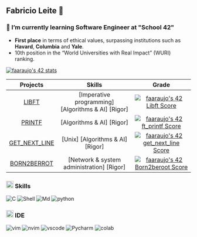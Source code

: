 ## Fabricio Leite 👋
### 🌱 I’m currently learning Software Engineer at "School 42"
- **First place** in terms of ethical values, surpassing institutions such as\
**Havard**, **Columbia** and **Yale**.
- 10th position in the “World Universities with Real Impact” (WURI) ranking.

[![faaraujo's 42 stats](https://badge42.vercel.app/api/v2/clgrr2va0002108jo3cc5foww/stats?cursusId=21&coalitionId=piscine)](https://github.com/JaeSeoKim/badge42)

Projects | Skills | Grade | 
:-------:|:------:|:-----:|
[LIBFT](https://github.com/faleite/42libft) | [Imperative programming] [Algorithms & AI] [Rigor] | [![faaraujo's 42 Libft Score](https://badge42.vercel.app/api/v2/clgrr2va0002108jo3cc5foww/project/3061823)](https://github.com/JaeSeoKim/badge42)
[PRINTF](https://github.com/faleite/42printf) | [Algorithms & AI] [Rigor] | [![faaraujo's 42 ft_printf Score](https://badge42.vercel.app/api/v2/clgrr2va0002108jo3cc5foww/project/3085967)](https://github.com/JaeSeoKim/badge42)
[GET_NEXT_LINE](https://github.com/faleite/42get_next_line) | [Unix] [Algorithms & AI] [Rigor] | [![faaraujo's 42 get_next_line Score](https://badge42.vercel.app/api/v2/clgrr2va0002108jo3cc5foww/project/3095904)](https://github.com/JaeSeoKim/badge42)
[BORN2BERROT](https://github.com/faleite/42born2beroot) | [Network & system administration] [Rigor] | [![faaraujo's 42 Born2beroot Score](https://badge42.vercel.app/api/v2/clgrr2va0002108jo3cc5foww/project/3116292)](https://github.com/JaeSeoKim/badge42)

### <img class="emoji" alt="rocket" height="20" width="20" src="https://github.githubassets.com/images/icons/emoji/unicode/1f680.png"> Skills 
![C](https://img.shields.io/badge/C-00599C?style=for-thebadge&logo=c&logoColor=whitehttps://img.shields.io/badge/C-00599C?style=for-the-badge&logo=c&logoColor=white) 
![Shell](https://img.shields.io/badge/Shell_Script-121011?style=for-the-badge&logo=gnu-bash&logoColor=white)  ![Md](https://img.shields.io/badge/Markdown-000000?style=for-the-badge&logo=markdown&logoColor=white) ![python](https://img.shields.io/badge/Python-14354C?style=for-the-badge&logo=python&logoColor=white) 
<!--![c++](https://img.shields.io/badge/C%2B%2B-00599C?style=for-the-badge&logo=c%2B%2B&logoColor=white) -->

### <img class="emoji" alt="woman_technologist" height="20" width="20" src="https://github.githubassets.com/images/icons/emoji/unicode/1f469-1f4bb.png"> IDE
![vim](https://img.shields.io/badge/VIM-%2311AB00.svg?&style=for-the-badge&logo=vim&logoColor=white)
![nvim](https://img.shields.io/badge/NeoVim-%2357A143.svg?&style=for-the-badge&logo=neovim&logoColor=white)
![vscode](https://img.shields.io/badge/Visual_Studio_Code-0078D4?style=for-the-badge&logo=visual%20studio%20code&logoColor=white)
![Pycharm](https://img.shields.io/badge/PyCharm-000000.svg?&style=for-the-badge&logo=PyCharm&logoColor=white)
![colab](https://img.shields.io/badge/Colab-F9AB00?style=for-the-badge&logo=googlecolab&color=525252)

<!--
Badges 
https://github.com/Envoy-VC/awesome-badges/tree/main
-->

<!--[![Anurag's GitHub stats](https://github-readme-stats.vercel.app/api?username=faleite)](https://github.com/anuraghazra/github-readme-stats)
![Anurag's GitHub stats](https://github-readme-stats.vercel.app/api?username=faleite&hide=contribs,prs&theme=react) -->
<!--
**faleite/faleite** is a ✨ _special_ ✨ repository because its `README.md` (this file) appears on your GitHub profile.

Here are some ideas to get you started:

- 🔭 I’m currently working on ...
- 🌱 I’m currently learning ...
- 👯 I’m looking to collaborate on ...
- 🤔 I’m looking for help with ...
- 💬 Ask me about ...
- 📫 How to reach me: ...
- 😄 Pronouns: ...
- ⚡ Fun fact: ...
-->
